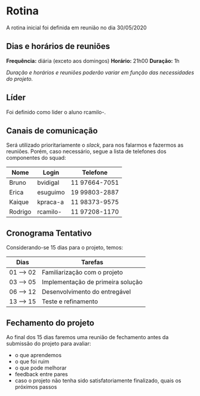 # Rotina

A rotina inicial foi definida em reunião no dia 30/05/2020

## Dias e horários de reuniões

**Frequência:** diária (exceto aos domingos)
**Horário:** 21h00
**Duração:** 1h

*Duração e horários e reuniões poderão variar em função das necessidades do projeto.*

## Líder

Foi definido como lider o aluno rcamilo-. 

## Canais de comunicação

Será utilizado prioritariamente o *slack*, para nos falarmos e fazermos as reuniões. Porém, caso necessário, segue a lista de telefones dos componentes do squad:

| Nome    | Login    | Telefone      |
|---------|----------|---------------|
| Bruno   | bvidigal | 11 97664-7051 |
| Erica   | esuguimo | 19 99803-2887 |
| Kaique  | kpraca-a | 11 98373-9575 |
| Rodrigo | rcamilo- | 11 97208-1170 |

## Cronograma Tentativo 

Considerando-se 15 dias para o projeto, temos: 

| Dias      | Tarefas                           |
|-----------|-----------------------------------|
| 01 --> 02 | Familiarização com o projeto      |
| 03 --> 05 | Implementação de primeira solução |
| 06 --> 12 | Desenvolvimento do entregável     |
| 13 --> 15 | Teste e refinamento               |

## Fechamento do projeto

Ao final dos 15 dias faremos uma reunião de fechamento antes da submissão do projeto para avaliar:

- o que aprendemos
- o que foi ruim
- o que pode melhorar
- feedback entre pares
- caso o projeto não tenha sido satisfatoriamente finalizado, quais os próximos passos
